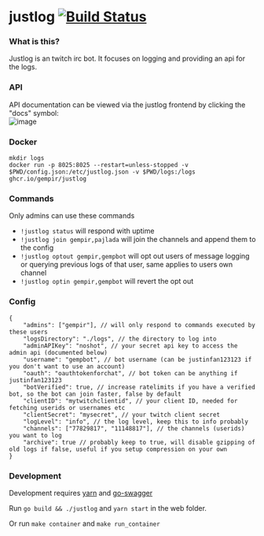 # justlog [![Build Status](https://github.com/gempir/justlog/workflows/ci/badge.svg)](https://github.com/gempir/justlog/actions?query=workflow%3Aci)

### What is this?
Justlog is an twitch irc bot. It focuses on logging and providing an api for the logs.

### API

API documentation can be viewed via the justlog frontend by clicking the "docs" symbol:  
![image](https://user-images.githubusercontent.com/1629196/159481078-0de98f01-2816-49bd-8e17-ba7cf66cb064.png)

### Docker

```
mkdir logs
docker run -p 8025:8025 --restart=unless-stopped -v $PWD/config.json:/etc/justlog.json -v $PWD/logs:/logs ghcr.io/gempir/justlog
```

### Commands

Only admins can use these commands

- `!justlog status` will respond with uptime
- `!justlog join gempir,pajlada` will join the channels and append them to the config
- `!justlog optout gempir,gempbot` will opt out users of message logging or querying previous logs of that user, same applies to users own channel
- `!justlog optin gempir,gempbot` will revert the opt out

### Config

```
{
    "admins": ["gempir"], // will only respond to commands executed by these users
    "logsDirectory": "./logs", // the directory to log into
    "adminAPIKey": "noshot", // your secret api key to access the admin api (documented below)
    "username": "gempbot", // bot username (can be justinfan123123 if you don't want to use an account)
    "oauth": "oauthtokenforchat", // bot token can be anything if justinfan123123
    "botVerified": true, // increase ratelimits if you have a verified bot, so the bot can join faster, false by default
    "clientID": "mytwitchclientid", // your client ID, needed for fetching userids or usernames etc
    "clientSecret": "mysecret", // your twitch client secret
    "logLevel": "info", // the log level, keep this to info probably
    "channels": ["77829817", "11148817"], // the channels (userids) you want to log
    "archive": true // probably keep to true, will disable gzipping of old logs if false, useful if you setup compression on your own
}
```

### Development

Development requires [yarn](https://classic.yarnpkg.com/) and [go-swagger](https://goswagger.io/)

Run `go build && ./justlog` and `yarn start` in the web folder. 

Or run `make container` and `make run_container`
